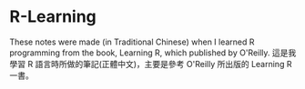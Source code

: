 # R-Learning
These notes were made (in Traditional Chinese) when I learned R programming from the book, Learning R, which published by O'Reilly.
這是我學習 R 語言時所做的筆記(正體中文)，主要是參考 O'Reilly 所出版的 Learning R 一書。